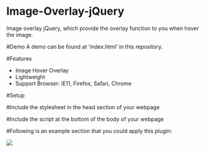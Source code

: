 # Image-Overlay-jQuery
Image overlay jQuery, which provide the overlay function to you when hover the image. 

#Demo
A demo can be found at 'index.html' in this repository.

#Features
- Image Hover Overlay
- Lightweight
- Support Browser: IE11, Firefox, Safari, Chrome

#Setup

#Include the stylesheet in the head section of your webpage
    <link href="css/styles.css" rel="stylesheet" type="text/css" />
    <link rel="stylesheet" href="css/font-awesome.css" type="text/css">
    <link href="css/bootstrap.min.css" rel="stylesheet" type="text/css" />  

#Include the script at the bottom of the body of your webpage
    <script type="text/javascript" src="js/jquery-2.1.4.js"></script>
    <script type="text/javascript" src="js/scripts.js"></script>
    
#Following is an example section that you could apply this plugin:
    <div class="col-md-12 align-center">
      <a class="col-md-6 col-md-offset-3 ImagePart padding-0">
          <img src="img/image.jpg" class="col-md-12 padding-0" />
          <div class="Overlay align-center">
              <i class="fa fa-plus-circle"></i>
          </div>
      </a>
    </div> 

